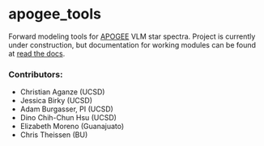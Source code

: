 # apogee_tools

Forward modeling tools for [APOGEE](http://www.sdss.org/dr13/irspec/) VLM star spectra. Project is currently under construction, but documentation for working modules can be found at [read the docs](http://apogee-tools.readthedocs.io/).

### Contributors:

* Christian Aganze (UCSD)
* Jessica Birky (UCSD)
* Adam Burgasser, PI (UCSD)
* Dino Chih-Chun Hsu (UCSD)
* Elizabeth Moreno (Guanajuato)
* Chris Theissen (BU)
